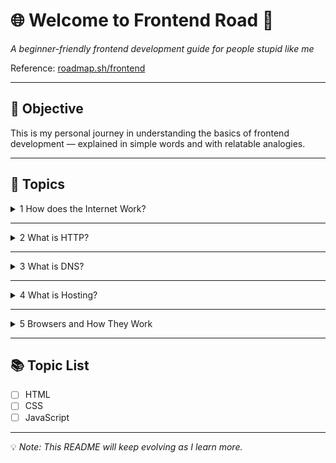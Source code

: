 # 🌐 Welcome to Frontend Road 🚀
_A beginner-friendly frontend development guide for people stupid like me_

Reference: [roadmap.sh/frontend](https://roadmap.sh/frontend)  

---

## 🎯 Objective  
This is my personal journey in understanding the basics of frontend development — explained in simple words and with relatable analogies.  

---

## 📖 Topics  

<details>
<summary>1 How does the Internet Work?</summary>

![Basic Analogy of Internet](imgs/Analogy-of-Internet.png)

</details>

---

<details>
<summary>2️ What is HTTP?</summary>

**HTTP** → **HyperText Transfer Protocol**  
It’s a way for the client (your browser) and the server (where a website lives) to talk to each other over the internet.

</details>

---

<details>
<summary>3 What is DNS?</summary>

**DNS** → **Domain Name System**  
The internet’s phonebook. It translates human-friendly website names (like `google.com`) into machine-friendly IP addresses (like `142.250.190.78`).  

**Analogy:**  
Think of it like a game username + tag combo:  
- **Username** → what other players see  
- **Tag** → the unique ID just for you  

</details>

---

<details>
<summary>4 What is Hosting?</summary>

There are 3 main types of hosting:  

| Hosting Type         | Analogy                     | Pros                                           | Cons                                             |
|----------------------|-----------------------------|------------------------------------------------|--------------------------------------------------|
| **Shared Hosting**   | 🏢 Apartment with roommates  | Cheapest, easy setup for small sites           | Limited resources, can be slow                   |
| **VPS Hosting**      | 🏙 Condo in a big building   | Guaranteed resources, more control             | Costs more, may waste unused resources           |
| **Dedicated Hosting**| 🏠 Your own house            | Full control, all resources are yours          | Very expensive                                   |

</details>

---

<details>
<summary>5 Browsers and How They Work</summary>

🎥 Watch this video for a great explanation → *[How Web Browsers Work](https://www.youtube.com/watch?v=EoYkl8rwbiM)*

</details>

---

## 📚 Topic List  
- [ ] HTML  
- [ ] CSS  
- [ ] JavaScript  

---

💡 _Note: This README will keep evolving as I learn more._
